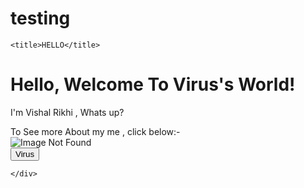 # testing
<!DOCTYPE html>
<html lang="en">
<head>
    <meta charset="UTF-8">
    <meta http-equiv="X-UA-Compatible" content="IE=edge">
    <meta name="viewport" content="width=device-width, initial-scale=1.0">
    <link rel="stylesheet" href="css/stylesheet5.css">

    <title>HELLO</title>

</head>
<body>
    <div>
        <h1>
            Hello, Welcome To Virus's World!
        </h1>
        <p>I'm Vishal Rikhi , Whats up?</p>
            To See more About my me , click below:- <br>
            <img src="https://images.unsplash.com/photo-1643281423533-21be6e1737a0?ixlib=rb-1.2.1&ixid=MnwxMjA3fDB8MHxwaG90by1wYWdlfHx8fGVufDB8fHx8&auto=format&fit=crop&w=388&q=80" alt="Image Not Found">
            <br>
            <input type="submit" name="submit" id="submit" value="Virus">

    </div>
</body>
</html>
